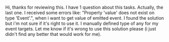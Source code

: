 Hi, thanks for reviewing this. I have 1 question about this tasks. Actually, the last one.
I received some errors like: "Property 'value' does not exist on type 'Event'.",
when i want to get value of emitted event. I found the solution but i'm not sure if it's
right to use it. I manually defined type of any for my event targets. Let me know if
it's wrong to use this solution please (i just didn't find any better that would work for me).
